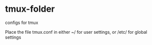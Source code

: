 tmux-folder
===========

configs for tmux

Place the file tmux.conf in either ~/ for user settings, or /etc/ for global settings
